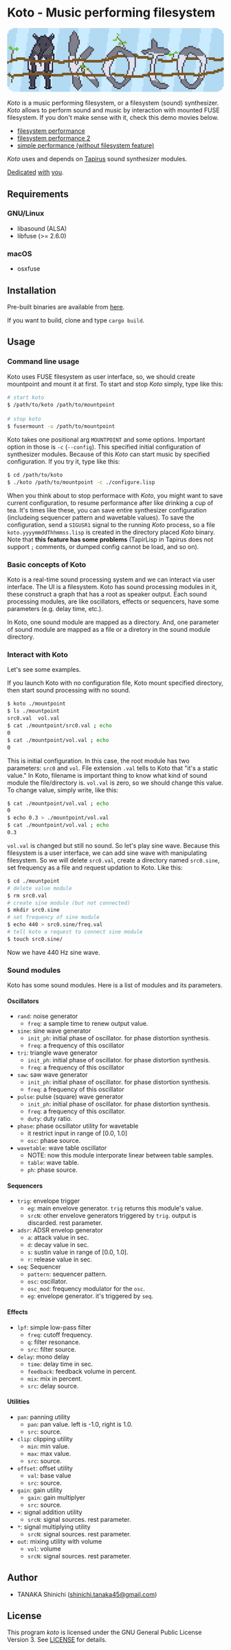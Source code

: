 # Koto - Music performing filesystem

![koto logo](koto-logo.gif)

*Koto* is a music performing filesystem, or a filesystem (sound) synthesizer. *Koto* allows to perform sound and music by interaction with mounted FUSE filesystem. If you don't make sense with it, check this demo movies below.

- [filesystem performance](https://www.youtube.com/watch?v=Rxh-msWrj6o)
- [filesystem performance 2](https://youtube.com/watch?v=dV0xoK5ARfI)
- [simple performance (without filesystem feature)](https://www.youtube.com/watch?v=W_rGWa86TZg)

*Koto* uses and depends on [Tapirus](https://github.com/t-sin/tapirus) sound synthesizer modules.

[Dedicated](https://twitter.com/tobuzoo7/status/999061314818359296) [with](https://twitter.com/tobuzoo7/status/1021623019465146368) [you](https://mobile.twitter.com/sin_clav/status/1069065073912496130).

## Requirements

### GNU/Linux

- libasound (ALSA)
- libfuse (>= 2.6.0)

### macOS

- osxfuse

## Installation

Pre-built binaries are available from [here](https://github.com/t-sin/koto/releases).

If you want to build, clone and type `cargo build`.

## Usage

### Command line usage

Koto uses FUSE filesystem as user interface, so, we should create mountpoint and mount it at first. To start and stop *Koto* simply, type like this:

```sh
# start koto
$ /path/to/koto /path/to/mountpoint

# stop koto
$ fusermount -u /path/to/mountpoint
```

Koto takes one positional arg `MOUNTPOINT` and some options. Important option in those is `-c` (`--config`). This specified initial configuration of synthesizer modules. Because of this *Koto* can start music by specified configuration. If you try it, type like this:

```sh
$ cd /path/to/koto
$ ./koto /path/to/mountpoint -c ./configure.lisp
```

When you think about to stop performace with *Koto*, you might want to save current configuration, to resume performance after like drinking a cup of tea. It's times like these, you can save entire synthesizer configuration (includeing sequencer pattern and wavetable values). To save the configuration, send a `SIGUSR1` signal to the running *Koto* process, so a file `koto.yyyymmddThhmmss.lisp` is created in the directory placed *Koto* binary. Note that **this feature has some problems** (TapirLisp in Tapirus does not support `;` comments, or dumped config cannot be load, and so on).

### Basic concepts of Koto

Koto is a real-time sound processing system and we can interact via user interface. The UI is a filesystem. Koto has sound processing modules in it, these construct a graph that has a root as speaker output. Each sound processing modules, are like oscillators, effects or sequencers, have some parameters (e.g. delay time, etc.).

In Koto, one sound module are mapped as a directory. And, one parameter of sound module are mapped as a file or a diretory in the sound module directory.

### Interact with Koto

Let's see some examples.

If you launch Koto with no configuration file, Koto mount specified directory, then start sound processing with no sound.

```sh
$ koto ./mountpoint
$ ls ./mountpoint
src0.val  vol.val
$ cat ./mountpoint/src0.val ; echo
0
$ cat ./mountpoint/vol.val ; echo
0
```

This is initial configuration. In this case, the root module has two parameters: `src0` and `vol`. File extension `.val` tells to Koto that "it's a static value." In Koto, filename is important thing to know what kind of sound module the file/directory is. `vol.val` is zero, so we should change this value. To change value, simply write, like this:

```sh
$ cat ./mountpoint/vol.val ; echo
0
$ echo 0.3 > ./mountpoint/vol.val
$ cat ./mountpoint/vol.val ; echo
0.3
```

`vol.val` is changed but still no sound. So let's play sine wave. Because this filesystem is a user interface, we can add sine wave with manipulating filesystem. So we will delete `src0.val`, create a directory named `src0.sine`, set frequency as a file and request updation to Koto. Like this:

```sh
$ cd ./mountpoint
# delete value module
$ rm src0.val
# create sine module (but not connected)
$ mkdir src0.sine
# set frequency of sine module
$ echo 440 > src0.sine/freq.val
# tell koto a request to connect sine module
$ touch src0.sine/
```

Now we have 440 Hz sine wave.

### Sound modules

Koto has some sound modules. Here is a list of modules and its parameters.

#### Oscillators

- `rand`: noise generator
    - `freq`: a sample time to renew output value.
- `sine`: sine wave generator
    - `init_ph`: initial phase of oscillator. for phase distortion synthesis.
    - `freq`: a frequency of this oscillator
- `tri`: triangle wave generator
    - `init_ph`: initial phase of oscillator. for phase distortion synthesis.
    - `freq`: a frequency of this oscillator
- `saw`: saw wave generator
    - `init_ph`: initial phase of oscillator. for phase distortion synthesis.
    - `freq`: a frequency of this oscillator
- `pulse`: pulse (square) wave generator
    - `init_ph`: initial phase of oscillator. for phase distortion synthesis.
    - `freq`: a frequency of this oscillator.
    - `duty`: duty ratio.
- `phase`: phase ocsillator utility for wavetable
    - it restrict input in range of [0.0, 1.0]
    - `osc`: phase source.
- `wavetable`: wave table oscillator
    - NOTE: now this module interporate linear between table samples.
    - `table`: wave table.
    - `ph`: phase source.

#### Sequencers

- `trig`: envelope trigger
    - `eg`: main envelove generator. `trig` returns this module's value.
    - `srcN`: other envelove generators triggered by `trig`. output is discarded. rest parameter.
- `adsr`: ADSR envelop generator
    - `a`: attack value in sec.
    - `d`: decay value in sec.
    - `s`: sustin value in range of [0.0, 1.0].
    - `r`: release value in sec.
- `seq`: Sequencer
    - `pattern`: sequencer pattern.
    - `osc`: oscillator.
    - `osc_mod`: frequency modulator for the `osc`.
    - `eg`: envelope generator. it's triggered by `seq`.

#### Effects

- `lpf`: simple low-pass filter
    - `freq`: cutoff frequency.
    - `q`: filter resonance.
    - `src`: filter source.
- `delay`: mono delay
    - `time`: delay time in sec.
    - `feedback`: feedback volume in percent.
    - `mix`: mix in percent.
    - `src`: delay source.

#### Utilities

- `pan`: panning utility
    - `pan`: pan value. left is -1.0, right is 1.0.
    - `src`: source.
- `clip`: clipping utility
    - `min`: min value.
    - `max`: max value.
    - `src`: source.
- `offset`: offset utility
    - `val`: base value
    - `src`: source.
- `gain`: gain utility
    - `gain`: gain multiplyer
    - `src`: source.
- `+`: signal addition utility
    - `srcN`: signal sources. rest parameter.
- `*`: signal multiplying utility
    - `srcN`: signal sources. rest parameter.
- `out`: mixing utility with volume
    - `vol`: volume
    - `srcN`: signal sources. rest parameter.

## Author

- TANAKA Shinichi (<shinichi.tanaka45@gmail.com>)

## License

This program *koto* is licensed under the GNU General Public License Version 3. See [LICENSE](LICENSE) for details.
